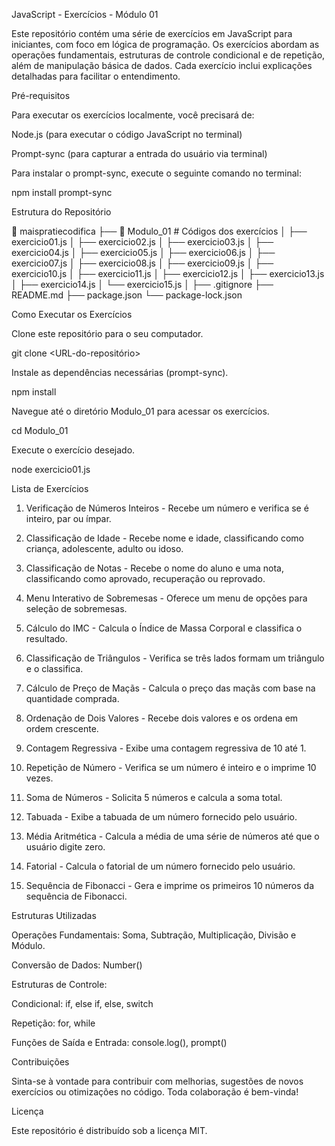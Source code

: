 JavaScript - Exercícios - Módulo 01

Este repositório contém uma série de exercícios em JavaScript para iniciantes, com foco em lógica de programação. Os exercícios abordam as operações fundamentais, estruturas de controle condicional e de repetição, além de manipulação básica de dados. Cada exercício inclui explicações detalhadas para facilitar o entendimento.

Pré-requisitos

Para executar os exercícios localmente, você precisará de:

Node.js (para executar o código JavaScript no terminal)

Prompt-sync (para capturar a entrada do usuário via terminal)

Para instalar o prompt-sync, execute o seguinte comando no terminal:

npm install prompt-sync

Estrutura do Repositório

📁 maispratiecodifica
├── 📁 Modulo_01            # Códigos dos exercícios
│   ├── exercicio01.js
│   ├── exercicio02.js
│   ├── exercicio03.js
│   ├── exercicio04.js
│   ├── exercicio05.js
│   ├── exercicio06.js
│   ├── exercicio07.js
│   ├── exercicio08.js
│   ├── exercicio09.js
│   ├── exercicio10.js
│   ├── exercicio11.js
│   ├── exercicio12.js
│   ├── exercicio13.js
│   ├── exercicio14.js
│   └── exercicio15.js
│
├── .gitignore
├── README.md
├── package.json
└── package-lock.json

Como Executar os Exercícios

Clone este repositório para o seu computador.

git clone <URL-do-repositório>

Instale as dependências necessárias (prompt-sync).

npm install

Navegue até o diretório Modulo_01 para acessar os exercícios.

cd Modulo_01

Execute o exercício desejado.

node exercicio01.js

Lista de Exercícios

1. Verificação de Números Inteiros - Recebe um número e verifica se é inteiro, par ou ímpar.

2. Classificação de Idade - Recebe nome e idade, classificando como criança, adolescente, adulto ou idoso.

3. Classificação de Notas - Recebe o nome do aluno e uma nota, classificando como aprovado, recuperação ou reprovado.

4. Menu Interativo de Sobremesas - Oferece um menu de opções para seleção de sobremesas.

5. Cálculo do IMC - Calcula o Índice de Massa Corporal e classifica o resultado.

6. Classificação de Triângulos - Verifica se três lados formam um triângulo e o classifica.

7. Cálculo de Preço de Maçãs - Calcula o preço das maçãs com base na quantidade comprada.

8. Ordenação de Dois Valores - Recebe dois valores e os ordena em ordem crescente.

9. Contagem Regressiva - Exibe uma contagem regressiva de 10 até 1.

10. Repetição de Número - Verifica se um número é inteiro e o imprime 10 vezes.

11. Soma de Números - Solicita 5 números e calcula a soma total.

12. Tabuada - Exibe a tabuada de um número fornecido pelo usuário.

13. Média Aritmética - Calcula a média de uma série de números até que o usuário digite zero.

14. Fatorial - Calcula o fatorial de um número fornecido pelo usuário.

15. Sequência de Fibonacci - Gera e imprime os primeiros 10 números da sequência de Fibonacci.

Estruturas Utilizadas

Operações Fundamentais: Soma, Subtração, Multiplicação, Divisão e Módulo.

Conversão de Dados: Number()

Estruturas de Controle:

Condicional: if, else if, else, switch

Repetição: for, while

Funções de Saída e Entrada: console.log(), prompt()

Contribuições

Sinta-se à vontade para contribuir com melhorias, sugestões de novos exercícios ou otimizações no código. Toda colaboração é bem-vinda!

Licença

Este repositório é distribuído sob a licença MIT.


